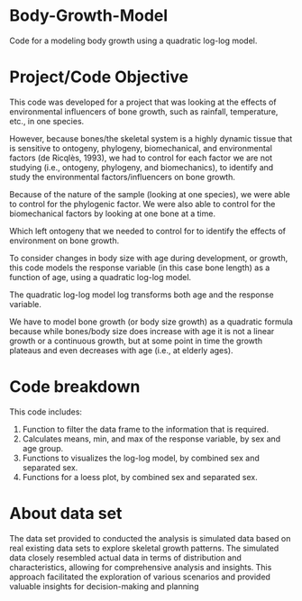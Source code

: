 # Body-Growth-Model
Code for a modeling body growth using a quadratic log-log model.

# Project/Code Objective
This code was developed for a project that was looking at the effects of environmental influencers of bone growth, such as rainfall, temperature, etc., in one species.  

However, because bones/the skeletal system is a highly dynamic tissue that is sensitive to ontogeny, phylogeny, biomechanical, and environmental factors (de Ricqlès, 1993), we had to control for each factor we are not studying (i.e., ontogeny, phylogeny, and biomechanics), to identify and study the environmental factors/influencers on bone growth. 

Because of the nature of the sample (looking at one species), we were able to control for the phylogenic factor. We were also able to control for the biomechanical factors by looking at one bone at a time. 

Which left ontogeny that we needed to control for to identify the effects of environment on bone growth. 

To consider changes in body size with age during development, or growth, this code models the response variable (in this case bone length) as a function of age, using a quadratic log-log model.

The quadratic log-log model log transforms both age and the response variable. 

We have to model bone growth (or body size growth) as a quadratic formula because while bones/body size does increase with age it is not a linear growth or a continuous growth, but at some point in time the growth plateaus and even decreases with age (i.e., at elderly ages). 

# Code breakdown 

This code includes:
1. Function to filter the data frame to the information that is required. 
2. Calculates means, min, and max of the response variable, by sex and age group.
3. Functions to visualizes the log-log model, by combined sex and separated sex.
4. Functions for a loess plot, by combined sex and separated sex. 

# About data set
The data set provided to conducted the analysis is simulated data based on real existing data sets to explore skeletal growth patterns. The simulated data closely resembled actual data in terms of distribution and characteristics, allowing for comprehensive analysis and insights. This approach facilitated the exploration of various scenarios and provided valuable insights for decision-making and planning
